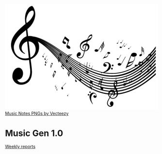 
![Music notes](https://github.com/astranero/music-generator/blob/main/Documentation/png_image2.png)
<a href="https://www.vecteezy.com/free-png/music-notes">Music Notes PNGs by Vecteezy</a>

# Music Gen 1.0

[Weekly reports](https://github.com/astranero/music-generator/blob/main/Documentation/Weekly_reports.md)
